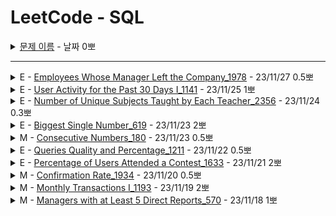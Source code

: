 # LeetCode - SQL


<details>
<summary><a href="">문제 이름</a> - 날짜 0뽀</summary>
<div markdown="1">
<ul>
<li><a href="https://leetcode.com/studyplan/top-sql-50/">- [문제 링크]()</a></li>
<li>- 문제 핵심</li>
<li>- 새로 알게된 것</li>
<li>- 궁금한 / 보충이 필요한 부분</li>
<li>- 하고 싶은 말</li>
<li><a href="">- [노션 링크]()</a></li>
</ul>
</div>
</details>

-----

<details>
<summary>E - <a href="1978_EmployeesWhoseManagerLeftTheCompany.sql">Employees Whose Manager Left the Company_1978</a> - 23/11/27 0.5뽀</summary>
<div markdown="1">
<ul>
<li><a href="https://leetcode.com/problems/employees-whose-manager-left-the-company/">문제 링크</a></li>
<li>문제 핵심<ul>
<li>SELF JOIN으로 없는 것 찾기<ul>
<li>없는 걸 찾아야 해서 NOT IN으로 확인</li>
</ul>
</li>
</ul>
</li>
<li>새로 알게된 것<ul>
<li>not null 처리 추가</li>
<li>JOIN으로 진행</li>
</ul>
</li>
<li><a href="https://hannanana.notion.site/Employees-Whose-Manager-Left-the-Company_1978-64ccb475c1a14724b348fcb23d56bdb1?pvs=4">노션 링크</a></li>
</ul>
</div>
</details>

<details>
<summary>E - <a href="1141_UserActivityForThePast30DaysI.sql">User Activity for the Past 30 Days I_1141</a> - 23/11/25 1뽀</summary>
<div markdown="1">
<ul>
<li><a href="https://leetcode.com/problems/user-activity-for-the-past-30-days-i/">문제 링크</a></li>
<li>문제 핵심<ul>
<li>날짜를 기준으로 30일 전 구하고, unique한 값 추출하기<ul>
<li>DATEDIFF 사용해 날짜 조건 계산</li>
</ul>
</li>
</ul>
</li>
<li>새로 알게된 것<ul>
<li>date_sub( ‘2019-07-27’ ,interval 30 day)</li>
<li>BETWEEN DATE(&#39;2019-07-27&#39;) - INTERVAL 29 DAY AND DATE(&#39;2019-07-27&#39;)</li>
<li>subdate(&#39;2019-07-27&#39;, 29)</li>
</ul>
</li>
<li>궁금한 / 보충이 필요한 부분<ul>
<li>date_sub, INTERVAL, subdate 사용법</li>
</ul>
</li>
<li>하고 싶은 말<ul>
<li>.</li>
</ul>
</li>
<li><a href="https://hannanana.notion.site/User-Activity-for-the-Past-30-Days-I_1141-6b555941c2ea4bb79ed29053d720da48?pvs=4">노션 링크</a></li>
</ul>
</div>
</details>


<details>
<summary>E - <a href="2356_NumberOfUniqueSubjectsTaughtByEachTeacher.sql">Number of Unique Subjects Taught by Each Teacher_2356</a> - 23/11/24 0.3뽀</summary>
<div markdown="1">
<ul>
<li><a href="https://leetcode.com/problems/number-of-unique-subjects-taught-by-each-teacher/">문제 링크</a></li>
<li>문제 핵심 <ul>
<li>unique 개수 세기<ul>
<li>unique는 DISTINCT!!!!! </li>
</ul>
</li>
</ul>
</li>
</ul>
</div>
</details>


<details>
<summary>E - <a href="619_Biggest%20Single%20Number.sql">Biggest Single Number_619</a> - 23/11/23 2뽀</summary>
<div markdown="1">
<ul>
<li><a href="https://leetcode.com/problems/biggest-single-number/">문제 링크</a></li>
<li>문제 핵심<ul>
<li>빈 필드 NULL로 처리하기<ul>
<li>기본 출력할 null을 insert하는 것처럼 UNION ALL로 합치기</li>
<li>좋은 풀이: 서브쿼리 이용해 추출한 테이블에서 max 함수 사용</li>
</ul>
</li>
</ul>
</li>
<li>새로 알게된 것<ul>
<li>max() 는 대상의 데이터가 없으면 null 값을 반환</li>
</ul>
</li>
<li>궁금한 / 보충이 필요한 부분<ul>
<li>왜 서브쿼리를 이용해야 하는 건지? 값을 선택하지 않은 걸 지칭하는 말은? 이것과 null에 대해서 모르겠음..!</li>
<li>그냥 max할 때는 조건으로 걸러져 아무것도 출력되지 않는데, 그걸 서브쿼리로 이용하면 null이 출력된다니. WHY.</li>
<li>In mysql the select statement return null by default so when you give that query inside an another select statement it display null when the subquery has no output </li>
</ul>
</li>
<li>하고 싶은 말<ul>
<li>어렵다… 이런 것들을 더 배우고 싶다. 허허. 영민님이랑 범석님이랑 열심히 생각했지만 어렵다~.~</li>
</ul>
</li>
<li><a href="https://hannanana.notion.site/Biggest-Single-Number_619-c1b291984e3844c18d2637ad6c8f0911?pvs=4">노션 링크</a></li>
</ul>
</div>
</details>

<details>
<summary>M - <a href="">Consecutive Numbers_180</a> - 23/11/23 0.5뽀</summary>
<div markdown="1">
<ul>
<li><a href="https://leetcode.com/problems/consecutive-numbers/">문제 링크</a></li>
<li>문제 핵심<ul>
<li>원하는 만큼 SELF JOIN / where in ()<ul>
<li>id는 PK니까 +1씩 하면서 JOIN</li>
</ul>
</li>
</ul>
</li>
<li>궁금한 / 보충이 필요한 부분<ul>
<li>with cte as (), lead() over()</li>
</ul>
</li>
<li>하고 싶은 말<ul>
<li>영민님, 범석님이랑&gt;&lt; 후딱후딱~</li>
</ul>
</li>
<li><a href="https://hannanana.notion.site/Consecutive-Numbers_180-46c061cec0d7484aa882aebbed4f887b?pvs=4">노션 링크</a></li>
</ul>
</div>
</details>


<details>
<summary>E - <a href="1211_QueriesQualityAndPercentage.sql">Queries Quality and Percentage_1211</a> - 23/11/22 0.5뽀</summary>
<div markdown="1">
<ul>
<li><a href="https://leetcode.com/problems/queries-quality-and-percentage/">문제 링크</a></li>
<li>문제 핵심<ul>
<li>평균 구하기<ul>
<li>SUM에서 조건문으로 1, 0 반환해서 해당하는 조건 계산하기</li>
</ul>
</li>
</ul>
</li>
<li>궁금한 / 보충이 필요한 부분<ul>
<li>AVG 사용하기!!!!!!!! </li>
<li>AVG 동작 과정?</li>
</ul>
</li>
<li>하고 싶은 말<ul>
<li>배운 걸 잘 활용하자! 다음에 AVG 활용해야지!</li>
<li>와! 영민님 정빈님이랑 같이 풀었다! ㅎㅅㅎ 좋았다! 야호!</li>
</ul>
</li>
<li><a href="https://hannanana.notion.site/Queries-Quality-and-Percentage_1211-50151ce588cb40308375362494853db5?pvs=4">노션 링크</a></li>
</ul>
</div>
</details>


<details>
<summary>E - <a href="1633_PercentageOfUsersAttendedAContest.sql">Percentage of Users Attended a Contest_1633</a> - 23/11/21 2뽀</summary>
<div markdown="1">
<ul>
<li><a href="https://leetcode.com/problems/percentage-of-users-attended-a-contest/?envType=study-plan-v2&amp;envId=top-sql-50">문제 링크</a></li>
<li>문제 핵심<ul>
<li>평균 구하기 - total 구하는 테이블과 분자 구하는 테이블이 다른 상황<ul>
<li>LEFT JOIN으로 u.user_id 별 같은 것만 붙이고, 나머지 null로 전체와 등록한 것 세기 → NULL로 붙지 않아 실패</li>
<li>total 값 한 개니까 카타시안 곱으로 JOIN해 total 구하고 count로 세기 → 정답</li>
</ul>
</li>
</ul>
</li>
<li>새로 알게된 것<ul>
<li>COUNT(DISTINCT u.user_id)도 모든 u.user_id가 아님, group by를 contest로 했기 때문에</li>
<li>SELECT 절에서 subquery 사용해 total 구해서 계산해도 됨.</li>
<li>마찬가지로 FROM에서 JOIN, 이때 메인 쿼리에서 Users를 다시 JOIN할 필요 없음!!</li>
</ul>
</li>
<li>궁금한 / 보충이 필요한 부분<ul>
<li>왜 LEFT JOIN 시 각 users_id에 register가 null로 붙는 게 안 되지? 이러고 싶으면 어떻게 해야 하지? 안 된 이유랑 되게 할 방법</li>
</ul>
</li>
<li>하고 싶은 말<ul>
<li>조건에 맞는 집계 함수 사용하고, total 구하는 게 생각보다 정말 어렵다…</li>
<li>혼자서도 열심히! 풀었다! 정리도 해냈다!</li>
</ul>
</li>
<li><a href="https://hannanana.notion.site/Percentage-of-Users-Attended-a-Contest_1633-9a1fbd37da524b4685951e6b22b5cd90?pvs=4">노션 링크</a></li>
</ul>
</div>
</details>



<details>
<summary>M - <a href="1934_ConfirmationRate.sql">Confirmation Rate_1934</a> - 23/11/20 0.5뽀</summary>
<div markdown="1">
<ul>
<li><a href="https://leetcode.com/problems/confirmation-rate/">문제 링크</a></li>
<li>문제 핵심<ul>
<li>GROUP BY 조건 외의 조건으로 집계 함수 사용 및 그 안에서 NULL 처리<ul>
<li>NULL인 id 값이 있기 때문에 기준 테이블에 left join</li>
<li>SUM(조건문) 으로 조건에 맞는 행 count, null인 경우 sum도 null이기 때문에 ifnull로 처리</li>
<li>전체 count는 COUNT(조건문), null은 전체 null이라 count(*)도 같음</li>
</ul>
</li>
</ul>
</li>
<li>새로 알게된 것<ul>
<li>avg (해당하는 조건이면 1, 아니면 0 반환) (IF / CASE WHEN 사용)→ COUNT(해당하는 조건 세기) / 전체 개수</li>
<li>CASE WHEN 은 ELSE 없어도 됨, 자동 NULL 반환 </li>
<li>IF 문법: 조건 미충족이 없으면 runtime error </li>
<li>SUM 대신 COUNT(IF 조건문) 사용 시 조건문 미충족일 때 NULL 대신 0 쓰면 전체 count와 다를 바 없어서 틀림.</li>
</ul>
</li>
<li>궁금한 / 보충이 필요한 부분<ul>
<li>NULL에 관해서<ul>
<li>NULL만 SUM하면 NULL 출력 → IS NULL로 비교하지 않으면 무조건 NULL 출력됨.!?</li>
<li>SELECT null from user ; → user 개수만큼 null 컬럼에 null - null - null - .. 출력</li>
<li>select null from dual ; → null 한 개가 null 컬럼에 출력</li>
<li>CASE WHEN에서 ELSE 안 하면 조건 다를 때 NULL 반환?</li>
</ul>
</li>
</ul>
</li>
<li>하고 싶은 말<ul>
<li>영민님이랑! 와 근데 어제랑 같은데도 … SUM, COUNT NULL 처리 직접 생각해 보려니 헷갈렸다 ㅎㅎ… 역시 계속 반복해서 사용해 봐야 한다~!</li>
</ul>
</li>
<li><a href="https://hannanana.notion.site/Confirmation-Rate_1934-a63bd4988d684df48a7ec257060f4415?pvs=4">노션 링크</a></li>
</ul>
</div>
</details>


<details>
<summary>M - <a href="1193_MonthlyTransactionsI.sql">Monthly Transactions I_1193</a> - 23/11/19 2뽀</summary>
<div markdown="1">
<ul>
<li><a href="https://leetcode.com/problems/monthly-transactions-i/?envType=study-plan-v2&amp;envId=top-sql-50">문제 링크</a></li>
<li>문제 핵심<ul>
<li>GROUP 후 GROUP BY한 조건이 아닌 다른 컬럼으로 걸러 집계 함수 사용하기<ul>
<li>COUNT, SUM 내에서 거를 수 있지 않을까? (state = &quot;approved&quot;)  → 틀림</li>
<li>무수한 틀림 끝, 결국 그룹 별 approved한 결과를 가진 table과 total을 가진 table을 total 쪽으로 outer join해 합쳐서 결과 출력</li>
</ul>
</li>
</ul>
</li>
<li>새로 알게된 것<ul>
<li>결과가 없는 것과 JOIN해 0으로 출력해 주기 위해서는 있는 쪽으로 OUTER JOIN 후 메인 쿼리에서 IFNULL 처리하기</li>
<li>SUM(IF(state=&#39;approved&#39;,amount,0)) → 다른 컬럼이어도 amount를 반환하면 해당 row에 해당하는 amount고, group 별로 sum에 더해짐.</li>
<li>COUNT 대신 SUM(state = &#39;approved&#39;) 혹은 COUNT(iF(state = &#39;approved&#39;, 1, NULL)) 해도 동일</li>
</ul>
</li>
<li>궁금한 / 보충이 필요한 부분<ul>
<li>SUM(state = &#39;approved&#39;) → true / false 로 1 / 0 반환? -> O </li>
</ul>
</li>
<li>하고 싶은 말<ul>
<li>이게.. medium…? 처음에 IF로 접근한 게 정말 맞았다… 확실히… 배웠다 이제… IF와 집계 함수…</li>
<li>ROW 별로 진행된다는 점 다시 강조..!</li>
</ul>
</li>
<li><a href="https://hannanana.notion.site/Monthly-Transactions-I_1193-1bffb969156e44cd852ff7e53e34778c?pvs=4">노션 링크</a></li>
</ul>
</div>
</details>

<details>
<summary>M - <a href="570_ManagersWithAtLeast5DirectReports.sql">Managers with at Least 5 Direct Reports_570</a> - 23/11/18 1뽀</summary>
<div markdown="1">
<ul>
<li><a href="https://leetcode.com/problems/managers-with-at-least-5-direct-reports/solutions/4177373/solved-in-5-different-ways-top-2023/?envType=study-plan-v2&envId=top-sql-50">- [문제 링크]()</a></li>
<li>문제 핵심<ul>
<li>해당 테이블 내의 다른 컬럼 참조하기</li>
<li>SUBQUERY로 해당하는 내용 거르고, IN으로 같은 내용 찾기</li>
</ul>
</li>
<li>새로 알게된 것<ul>
<li>SUBQUERY도 가능하지만, SELF JOIN으로도 할 수 있음! </li>
<li><a href="https://hannanana.notion.site/Managers-with-at-Least-5-Direct-Reports_570-bfb1563bca8344828d868f5bcb6bc0ac?pvs=4">노션 링크</a></li>
</ul>
</li>
</ul>
</div>
</details>